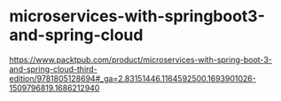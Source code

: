 # microservices-with-springboot3-and-spring-cloud
https://www.packtpub.com/product/microservices-with-spring-boot-3-and-spring-cloud-third-edition/9781805128694#_ga=2.83151446.1164592500.1693901026-1509796819.1686212940
